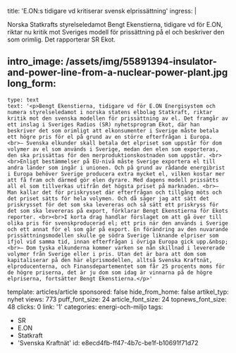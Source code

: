 title: 'E.ON:s tidigare vd kritiserar svensk elprissättning'
ingress: |
  <p>Norska Statkrafts styrelseledamot Bengt Ekenstierna, tidigare vd för E.ON, riktar nu kritik mot Sveriges modell för prissättning på el och beskriver den som orimlig. Det rapporterar SR Ekot.
  </p>
  
intro_image: /assets/img/55891394-insulator-and-power-line-from-a-nuclear-power-plant.jpg
long_form:
  -
    type: text
    text: '<p>Bengt Ekenstierna, tidigare vd för E.ON Energisystem och numera styrelseledamot i norska statens elbolag Statkraft, riktar kritik mot den svenska modellen för prissättning av el. Det framgår av ett inslag i Sveriges Radios (SR) nyhetsprogram Ekot, där han beskriver det som orimligt att elkonsumenter i Sverige måste betala ett högre pris för el på grund av en större efterfrågan i Europa. <br>– Svenska elkunder skall betala det elpriset som uppstår för dom volymer av el som används i Sverige, medan den elen som exporteras, den ska prissättas för den merproduktionskostnaden som uppstår. <br><br>Enligt bestämmelser på EU-nivå måste Sverige exportera el till andra länder som ingår i unionen. Och på grund av rådande energibrist i Europa behöver Sverige producera extra mycket el, vilken kostar mer att få fram och därmed gör elen dyrare. Med dagens modell prissätts all el som tillverkas utifrån det högsta priset på marknaden. <br>– Man kallar det för priskrysset där efterfrågan och tillgång möts och det priset sätts för hela volymen. Och då säger jag att sätt det priskrysset för det som ska levereras och så sätt ett priskryss för det som sḱa levereras på export, förklarar Bengt Ekenstierna för Ekots reporter. <br><br>I korta drag handlar förslaget om att gå över till olika pris för svenskproducerad el; ett pris när den används i Sverige och ett annat för el som går på export. En förändring av den nuvarande prissättningsmodellen skulle ge södra Sverige liknande elpriser som ifjol vid samma tid, innan efterfrågan i övriga Europa gick upp.&nbsp; <br>– Dom tyska elkunderna kommer varken se nån skillnad i levererade volymer från Sverige eller i pris. Utan det är bara att dom som kapitaliserar på den här elprismodellen, alltså Svenska Kraftnät, elproducenterna, och Finansdepartementet som får 25 procents moms för de högre priserna, det är ju dom som idag är vinnarna på de högre elpriserna, fortsätter Bengt Ekenstierna.</p>'
template: articles/article
sponsored: false
hide_from_home: false
artikel_typ: nyhet
views: 773
puff_font_size: 24
article_font_size: 24
topnews_font_size: 48
clicks: 0
link: '1'
categories: energi-och-miljo
tags:
  - SR
  - E.ON
  - Statkraft
  - 'Svenska Kraftnät'
id: e8ecd4fb-ff47-4b7c-be1f-b10691f71d72
